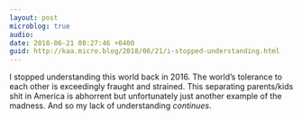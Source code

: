 ```yaml
---
layout: post
microblog: true
audio: 
date: 2018-06-21 08:27:46 +0400
guid: http://kaa.micro.blog/2018/06/21/i-stopped-understanding.html
---
```

I stopped understanding this world back in 2016. The world’s tolerance to each other is exceedingly fraught and strained. This separating parents/kids shit in America is abhorrent but unfortunately just another example of the madness. And so my lack of understanding _continues_.
